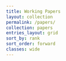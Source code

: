 ```yaml
---
title: Working Papers
layout: collection
permalink: /papers/
collection: papers
entries_layout: grid
sort_by: rank
sort_order: forward
classes: wide
---
```

